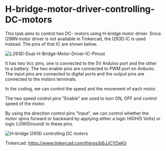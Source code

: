 # H-bridge-motor-driver-controlling-DC-motors

This task aims to control two DC- motors using H-bridge motor driver. Since l298N motor driver is not available in Tinkercad, the l293D IC is used instead. The pins of that IC are shown below.

![L293D-Dual-H-Bridge-Motor-Driver-IC-Pinout](https://user-images.githubusercontent.com/85887579/124116251-6a0afb00-da77-11eb-8cd7-425da73255bf.png)


It has two Vcc pins, one is connected to the 5V Arduino port and the other to a battery. The two enable pins are connected to PWM port on Ardunio.  The input pins are connected to digital ports and the output pins are connected to the motors terminals.

In the coding, we can control the speed and the movement of each motor. 

The two speed control pins "Enable" are used to turn ON, OFF and control speed of the motor.

By using the direction control pins "Input", we can control whether the motor spins forward or backward by applying either a logic HIGH(5 Volts) or logic LOW(Ground) to these pins.


![H-bridge l293D controlling DC motors ](https://user-images.githubusercontent.com/85887579/124116495-aa6a7900-da77-11eb-86c3-b65e3c9cb2db.png)


Tinkercad: https://www.tinkercad.com/things/b6JJCYDeKii
